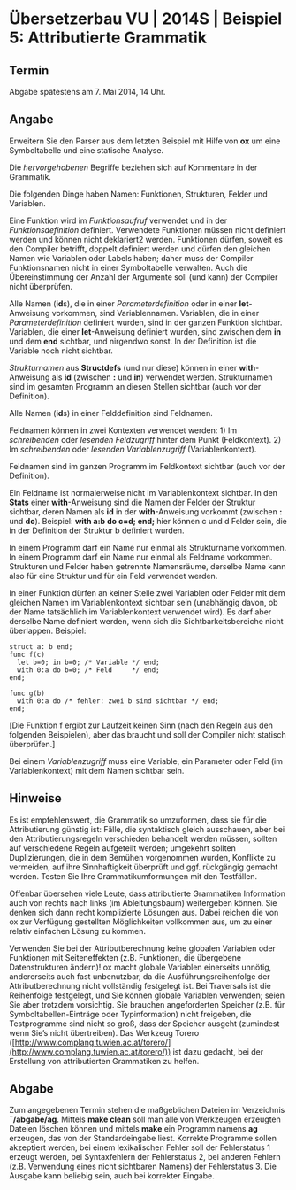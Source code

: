 # Übersetzerbau VU | 2014S | Beispiel 5: Attributierte Grammatik

## Termin

Abgabe spätestens am 7. Mai 2014, 14 Uhr.

## Angabe

Erweitern Sie den Parser aus dem letzten Beispiel mit Hilfe von **ox** um eine Symboltabelle und eine statische Analyse.

Die *hervorgehobenen* Begriffe beziehen sich auf Kommentare in der Grammatik.

Die folgenden Dinge haben Namen: Funktionen, Strukturen, Felder und Variablen.

Eine Funktion wird im *Funktionsaufruf* verwendet und in der *Funktionsdefinition* definiert. Verwendete Funktionen müssen nicht definiert werden und können nicht deklariert2 werden. Funktionen dürfen, soweit es den Compiler betrifft, doppelt definiert werden und dürfen den gleichen Namen wie Variablen oder Labels haben; daher muss der Compiler Funktionsnamen nicht in einer Symboltabelle verwalten. Auch die Übereinstimmung der Anzahl der Argumente soll (und kann) der Compiler nicht überprüfen.

Alle Namen (**id**s), die in einer *Parameterdefinition* oder in einer **let**-Anweisung vorkommen, sind Variablennamen. Variablen, die in einer *Parameterdefinition* definiert wurden, sind in der ganzen Funktion sichtbar. Variablen, die einer **let**-Anweisung definiert wurden, sind zwischen dem **in** und dem **end** sichtbar, und nirgendwo sonst. In der Definition ist die Variable noch nicht sichtbar.

*Strukturnamen* aus **Structdefs** (und nur diese) können in einer **with**-Anweisung als **id** (zwischen **:** und **in**) verwendet werden. Strukturnamen sind im gesamten Programm an diesen Stellen sichtbar (auch vor der Definition).

Alle Namen (**id**s) in einer Felddefinition sind Feldnamen.

Feldnamen können in zwei Kontexten verwendet werden: 1) Im *schreibenden* oder *lesenden Feldzugriff* hinter dem Punkt (Feldkontext). 2) Im *schreibenden* oder *lesenden Variablenzugriff* (Variablenkontext).

Feldnamen sind im ganzen Programm im Feldkontext sichtbar (auch vor der Definition).

Ein Feldname ist normalerweise nicht im Variablenkontext sichtbar. In den **Stats** einer **with**-Anweisung sind die Namen der Felder der Struktur sichtbar, deren Namen als **id** in der **with**-Anweisung vorkommt (zwischen **:** und **do**). Beispiel: **with a:b do c=d; end;** hier können c und d Felder sein, die in der Definition der Struktur b definiert wurden.

In einem Programm darf ein Name nur einmal als Strukturname vorkommen. In einem Programm darf ein Name nur einmal als Feldname vorkommen. Strukturen und Felder haben getrennte Namensräume, derselbe Name kann also für eine Struktur und für ein Feld verwendet werden.

In einer Funktion dürfen an keiner Stelle zwei Variablen oder Felder mit dem gleichen Namen im Variablenkontext sichtbar sein (unabhängig davon, ob der Name tatsächlich im Variablenkontext verwendet wird). Es darf aber derselbe Name definiert werden, wenn sich die Sichtbarkeitsbereiche nicht überlappen. Beispiel:

	struct a: b end;  
	func f(c)  
	  let b=0; in b=0; /* Variable */ end;  
	  with 0:a do b=0; /* Feld     */ end;  
	end;  
 
	func g(b)  
	  with 0:a do /* fehler: zwei b sind sichtbar */ end;  
	end;


[Die Funktion f ergibt zur Laufzeit keinen Sinn (nach den Regeln aus den folgenden Beispielen), aber das braucht und soll der Compiler nicht statisch überprüfen.]

Bei einem *Variablenzugriff* muss eine Variable, ein Parameter oder Feld (im Variablenkontext) mit dem Namen sichtbar sein.

## Hinweise

Es ist empfehlenswert, die Grammatik so umzuformen, dass sie für die Attributierung günstig ist: Fälle, die syntaktisch gleich ausschauen, aber bei den Attributierungsregeln verschieden behandelt werden müssen, sollten auf verschiedene Regeln aufgeteilt werden; umgekehrt sollten Duplizierungen, die in dem Bemühen vorgenommen wurden, Konflikte zu vermeiden, auf ihre Sinnhaftigkeit überprüft und ggf. rückgängig gemacht werden. Testen Sie Ihre Grammatikumformungen mit den Testfällen.

Offenbar übersehen viele Leute, dass attributierte Grammatiken Information auch von rechts nach links (im Ableitungsbaum) weitergeben können. Sie denken sich dann recht komplizierte Lösungen aus. Dabei reichen die von ox zur Verfügung gestellten Möglichkeiten vollkommen aus, um zu einer relativ einfachen Lösung zu kommen.

Verwenden Sie bei der Attributberechnung keine globalen Variablen oder Funktionen mit Seiteneffekten (z.B. Funktionen, die übergebene Datenstrukturen ändern)! ox macht globale Variablen einerseits unnötig, andererseits auch fast unbenutzbar, da die Ausführungsreihenfolge der Attributberechnung nicht vollständig festgelegt ist. Bei Traversals ist die Reihenfolge festgelegt, und Sie können globale Variablen verwenden; seien Sie aber trotzdem vorsichtig.
Sie brauchen angeforderten Speicher (z.B. für Symboltabellen-Einträge oder Typinformation) nicht freigeben, die Testprogramme sind nicht so groß, dass der Speicher ausgeht (zumindest wenn Sie’s nicht übertreiben).
Das Werkzeug Torero ([http://www.complang.tuwien.ac.at/torero/](http://www.complang.tuwien.ac.at/torero/)) ist dazu gedacht, bei der Erstellung von attributierten Grammatiken zu helfen.

## Abgabe

Zum angegebenen Termin stehen die maßgeblichen Dateien im Verzeichnis **˜/abgabe/ag**. Mittels **make clean** soll man alle von Werkzeugen erzeugten Dateien löschen können und mittels **make** ein Programm namens **ag** erzeugen, das von der Standardeingabe liest. Korrekte Programme sollen akzeptiert werden, bei einem lexikalischen Fehler soll der Fehlerstatus 1 erzeugt werden, bei Syntaxfehlern der Fehlerstatus 2, bei anderen Fehlern (z.B. Verwendung eines nicht sichtbaren Namens) der Fehlerstatus 3. Die Ausgabe kann beliebig sein, auch bei korrekter Eingabe.